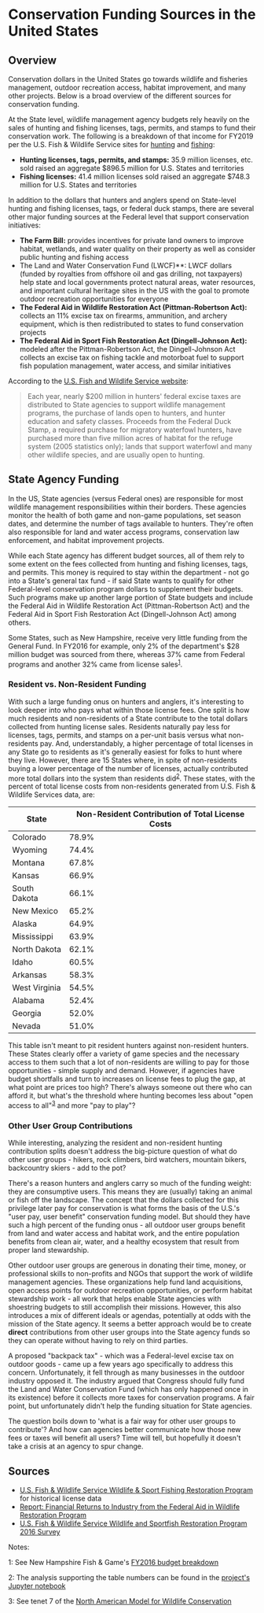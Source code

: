# Conservation Funding Sources in the United States

## Overview

Conservation dollars in the United States go towards wildlife and fisheries management, outdoor recreation access, habitat improvement, and many other projects. Below is a broad overview of the different sources for conservation funding.

At the State level, wildlife management agency budgets rely heavily on the sales of hunting and fishing licenses, tags, permits, and stamps to fund their conservation work. The following is a breakdown of that income for FY2019 per the U.S. Fish & Wildlife Service sites for [hunting](https://wsfrprograms.fws.gov/Subpages/LicenseInfo/Hunting.htm) and [fishing](https://wsfrprograms.fws.gov/Subpages/LicenseInfo/Fishing.htm):

- **Hunting licenses, tags, permits, and stamps:** 35.9 million licenses, etc. sold raised an aggregate \$896.5 million for U.S. States and territories
- **Fishing licenses:** 41.4 million licenses sold raised an aggregate \$748.3 million for U.S. States and territories

In addition to the dollars that hunters and anglers spend on State-level hunting and fishing licenses, tags, or federal duck stamps, there are several other major funding sources at the Federal level that support conservation initiatives:

- **The Farm Bill:** provides incentives for private land owners to improve habitat, wetlands, and water quality on their property as well as consider public hunting and fishing access
- The Land and Water Conservation Fund (LWCF)**: LWCF dollars (funded by royalties from offshore oil and gas drilling, not taxpayers) help state and local governments protect natural areas, water resources, and important cultural heritage sites in the US with the goal to promote outdoor recreation opportunities for everyone
- **The Federal Aid in Wildlife Restoration Act (Pittman-Robertson Act):** collects an 11% excise tax on firearms, ammunition, and archery equipment, which is then redistributed to states to fund conservation projects
- **The Federal Aid in Sport Fish Restoration Act (Dingell-Johnson Act):** modeled after the Pittman-Robertson Act, the Dingell-Johnson Act collects an excise tax on fishing tackle and motorboat fuel to support fish population management, water access, and similar initiatives

According to the [U.S. Fish and Wildlife Service website](https://www.fws.gov/hunting/whatdo.html):

>Each year, nearly $200 million in hunters' federal excise taxes are distributed to State agencies to support wildlife management programs, the purchase of lands open to hunters, and hunter education and safety classes. Proceeds from the Federal Duck Stamp, a required purchase for migratory waterfowl hunters, have purchased more than five million acres of habitat for the refuge system (2005 statistics only); lands that support waterfowl and many other wildlife species, and are usually open to hunting.


## State Agency Funding

In the US, State agencies (versus Federal ones) are responsible for most wildlife management responsibilities within their borders. These agencies monitor the health of both game and non-game populations, set season dates, and determine the number of tags available to hunters. They're often also responsible for land and water access programs, conservation law enforcement, and habitat improvement projects.

While each State agency has different budget sources, all of them rely to some extent on the fees collected from hunting and fishing licenses, tags, and permits. This money is required to stay within the department - not go into a State's general tax fund - if said State wants to qualify for other Federal-level conservation program dollars to supplement their budgets. Such programs make up another large portion of State budgets and include the Federal Aid in Wildlife Restoration Act (Pittman-Robertson Act) and the Federal Aid in Sport Fish Restoration Act (Dingell-Johnson Act) among others.

Some States, such as New Hampshire, receive very little funding from the General Fund. In FY2016 for example, only 2\% of the department's \$28 million budget was sourced from there, whereas 37\% came from Federal programs and another 32\% came from license sales<sup>[1](#footnote1)</sup>.

### Resident vs. Non-Resident Funding

With such a large funding onus on hunters and anglers, it's interesting to look deeper into who pays what within those license fees. One split is how much residents and non-residents of a State contribute to the total dollars collected from hunting license sales. Residents naturally pay less for licenses, tags, permits, and stamps on a per-unit basis versus what non-residents pay. And, understandably, a higher percentage of total licenses in any State go to residents as it's generally easiest for folks to hunt where they live. However, there are 15 States where, in spite of non-residents buying a lower percentage of the number of licenses, actually contributed more total dollars into the system than residents did<sup>[2](#footnote2)</sup>. These states, with the percent of total license costs from non-residents generated from U.S. Fish & Wildlife Services data, are:


| State | Non-Resident Contribution of Total License Costs |
| ----- | ----- |
| Colorado | 78.9\% |
| Wyoming | 74.4\% |
| Montana | 67.8\% |
| Kansas | 66.9\% |
| South Dakota | 66.1\% |
| New Mexico | 65.2\% |
| Alaska | 64.9\% |
| Mississippi | 63.9\% |
| North Dakota | 62.1\% |
| Idaho | 60.5\% |
| Arkansas | 58.3\%|
| West Virginia | 54.5\% |
| Alabama | 52.4\% |
| Georgia | 52.0\% |
| Nevada | 51.0\% |

This table isn't meant to pit resident hunters against non-resident hunters. These States clearly offer a variety of game species and the necessary access to them such that a lot of non-residents are willing to pay for those opportunities - simple supply and demand. However, if agencies have budget shortfalls and turn to increases on license fees to plug the gap, at what point are prices too high? There's always someone out there who can afford it, but what's the threshold where hunting becomes less about "open access to all"<sup>[3](#footnote3)</sup> and more "pay to play"?

### Other User Group Contributions

While interesting, analyzing the resident and non-resident hunting contribution splits doesn't address the big-picture question of what do other user groups - hikers, rock climbers, bird watchers, mountain bikers, backcountry skiers - add to the pot?

There's a reason hunters and anglers carry so much of the funding weight: they are consumptive users. This means they are (usually) taking an animal or fish off the landscape. The concept that the dollars collected for this privilege later pay for conservation is what forms the basis of the U.S.'s "user pay, user benefit" conservation funding model. But should they have such a high percent of the funding onus - all outdoor user groups benefit from land and water access and habitat work, and the entire population benefits from clean air, water, and a healthy ecosystem that result from proper land stewardship.

Other outdoor user groups are generous in donating their time, money, or professional skills to non-profits and NGOs that support the work of wildlife management agencies. These organizations help fund land acquisitions, open access points for outdoor recreation opportunities, or perform habitat stewardship work - all work that helps enable State agencies with shoestring budgets to still accomplish their missions. However, this also introduces a mix of different ideals or agendas, potentially at odds with the mission of the State agency. It seems a better approach would be to create **direct** contributions from other user groups into the State agency funds so they can operate without having to rely on third parties.

A proposed "backpack tax" - which was a Federal-level excise tax on outdoor goods - came up a few years ago specifically to address this concern. Unfortunately, it fell through as many businesses in the outdoor industry opposed it. The industry argued that Congress should fully fund the Land and Water Conservation Fund (which has only happened once in its existence) before it collects more taxes for conservation programs. A fair point, but unfortunately didn't help the funding situation for State agencies.

The question boils down to 'what is a fair way for other user groups to contribute'? And how can agencies better communicate how those new fees or taxes will benefit all users? Time will tell, but hopefully it doesn't take a crisis at an agency to spur change.

## Sources

- [U.S. Fish & Wildlife Service Wildlife & Sport Fishing Restoration Program](https://wsfrprograms.fws.gov/Subpages/LicenseInfo/LicenseIndex.htm) for historical license data
- [Report: Financial Returns to Industry from the Federal Aid in Wildlife Restoration Program](https://wsfrprograms.fws.gov/Subpages/GrantPrograms/MultiState/MS_WRTaxReport2011.pdf)
- [U.S. Fish & Wildlife Service Wildlife and Sportfish Restoration Program 2016 Survey](https://wsfrprograms.fws.gov/Subpages/NationalSurvey/National_Survey.htm)

Notes:

<a name="footnote1">1</a>: See New Hampshire Fish & Game's [FY2016 budget breakdown](https://www.wildlife.state.nh.us/funding/charts.html)

<a name="footnote2">2</a>: The analysis supporting the table numbers can be found in the [project's Jupyter notebook](./StateAgencyFunding.ipynb)

<a name="footnote3">3</a>: See tenet 7 of the [North American Model for Wildlife Conservation](https://www.fws.gov/hunting/north-american-model-of-wildlife-conservation.html)
